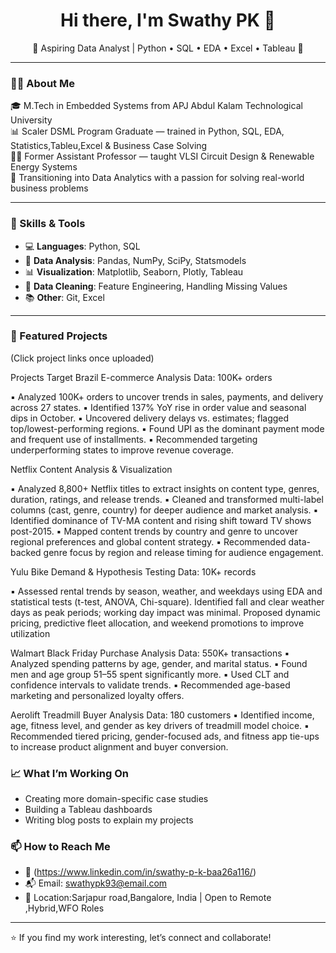 <h1 align="center">Hi there, I'm Swathy PK 👋</h1>

<p align="center">
  🌟 Aspiring Data Analyst | Python • SQL • EDA • Excel • Tableau 🌟  
</p>

---

### 👩‍💻 About Me

🎓 M.Tech in Embedded Systems from APJ Abdul Kalam Technological University  
📊 Scaler DSML Program Graduate — trained in Python, SQL, EDA, Statistics,Tableu,Excel  & Business Case Solving  
🧑‍🏫 Former Assistant Professor — taught VLSI Circuit Design & Renewable Energy Systems  
🎯 Transitioning into Data Analytics with a passion for solving real-world business problems  

---

### 🚀 Skills & Tools

- 💻 **Languages**: Python, SQL  
- 🧪 **Data Analysis**: Pandas, NumPy, SciPy, Statsmodels  
- 📊 **Visualization**: Matplotlib, Seaborn, Plotly, Tableau  
- 🧼 **Data Cleaning**: Feature Engineering, Handling Missing Values  
- 📚 **Other**: Git, Excel

---

### 📌 Featured Projects

(Click project links once uploaded)

Projects
Target Brazil E-commerce Analysis
 Data: 100K+ orders
 
▪ Analyzed 100K+ orders to uncover trends in sales, payments, and delivery across 27 states.
▪ Identified 137% YoY rise in order value and seasonal dips in October.
▪ Uncovered delivery delays vs. estimates; flagged top/lowest-performing regions.
▪ Found UPI as the dominant payment mode and frequent use of installments.
▪ Recommended targeting underperforming states to improve revenue coverage.

Netflix Content Analysis & Visualization

▪ Analyzed 8,800+ Netflix titles to extract insights on content type, genres, duration, ratings, and release trends.
▪ Cleaned and transformed multi-label columns (cast, genre, country) for deeper audience and market analysis.
▪ Identified dominance of TV-MA content and rising shift toward TV shows post-2015.
▪ Mapped content trends by country and genre to uncover regional preferences and global content strategy.
▪ Recommended data-backed genre focus by region and release timing for audience engagement.

Yulu Bike Demand & Hypothesis Testing
 Data: 10K+ records
 
▪ Assessed rental trends by season, weather, and weekdays using EDA and statistical tests (t-test, ANOVA,
Chi-square).
Identified fall and clear weather days as peak periods; working day impact was minimal.
Proposed dynamic pricing, predictive fleet allocation, and weekend promotions to improve utilization

Walmart Black Friday Purchase Analysis
 Data: 550K+ transactions
▪ Analyzed spending patterns by age, gender, and marital status.
▪ Found men and age group 51–55 spent significantly more.
▪ Used CLT and confidence intervals to validate trends.
▪ Recommended age-based marketing and personalized loyalty offers.

Aerolift Treadmill Buyer Analysis
 Data: 180 customers
▪ Identified income, age, fitness level, and gender as key drivers of treadmill model choice.
▪ Recommended tiered pricing, gender-focused ads, and fitness app tie-ups to increase product alignment and
buyer conversion.


### 📈 What I’m Working On

- Creating more domain-specific case studies  
- Building a Tableau dashboards   
- Writing blog posts to explain my projects



### 📫 How to Reach Me

- 🔗 (https://www.linkedin.com/in/swathy-p-k-baa26a116/)
- 📬 Email: swathypk93@email.com  
- 📍 Location:Sarjapur road,Bangalore, India | Open to Remote ,Hybrid,WFO  Roles
  

---

⭐️ If you find my work interesting, let’s connect and collaborate!
